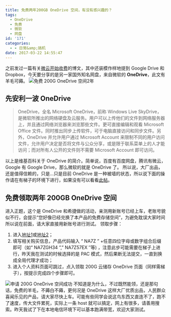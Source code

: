 ```yaml
---
title: 免费两年200GB OneDrive 空间，有没有感兴趣的？
tags:
  - OneDrive
  - 免费
  - 微软
  - 网盘
id: '171'
categories:
  - - 日常&amp;搞机
date: 2017-03-22 14:55:47
---
```


之前发过一篇有关[微云开始收费](https://www.jubuzz.com/wtf/23.html)的博文，其中还装模作样地提到 Google Drive 和 Dropbox，今天要分享的是另一家国外知名网盘，来自微软的 **OneDrive**，此文有羊毛可薅。 ![免费 200G OneDrive 空间2年](https://ooo.0o0.ooo/2017/03/22/58d21f53c0256.png)

## 先安利一波 OneDrive

> OneDrive，全名 Microsoft OneDrive，前称 Windows Live SkyDrive，是微软所推出的网络硬盘及云服务。用户可以上传他们的文件到网络服务器上，并且通过网络浏览器来浏览那些文件。更可直接编辑和观看 Microsoft Office 文件。同时推出同步上传软件，可于电脑直接访问和同步文件。另外，OneDrive 并允许用户通过 Microsoft Account 来限制不同的用户访问文件，允许用户决定是否将文件与公众分享，或是限于联系菜单上的人才能访问；而对所有人公开的文件则不需要 Microsoft Account 即可访问。

以上是维基百科关于 OneDrive 的简介。简单说，百度有百度网盘，腾讯有微云，Google 有 Google Drive，那么微软的就是 OneDrive 了。 所以说，大厂出品，还是值得信赖的，只是...只是目前 OneDrive 是一种被墙的状态，所以说下面的操作请在有梯子的环境下进行，如果没有可以看看[此帖](https://www.jubuzz.com/wtf/49.html)。

## 免费领取两年 200GB OneDrive 空间

进入正题，这个是 OneDrive 和希捷做的活动，亲测用新账号已经上车，老账号貌似不行，会提示“您好像已经兑换了本产品的免费存储空间”，为避免耽误大家时间所以说在前面，请大家直接用新账号进行测试。 领取步骤：

1.  进入[地址1](https://myportal.seagate.com/consumer-identity/product-reg/product-reg-base.jsp)或[地址2](https://preview.onedrive.com/seagate/zh-cn?key=R8NVGHM74NNdn1rLerGhp3HSllWphpJOIq3z64%2BJZiJNQ3uPsKbflyGm8WOgdrRN4LULoVkgQvLxZmfxFzNeqJa3TGz1hGq40SJdtRQXBhBSjyuAWvQO7dcjPl%2BFuMlfMCaqgpBXQ2iEdomgbGjkRw%3D%3D)；
2.  填写相关购买信息，产品代码输入 “ NA7Z ” +任意四位字母或数字组合后缀即可（如“ NA7ZGH34 ”,” NA7Z57EX ″等) ，注意此步可能需要在梯子上进行，昨天我在测试的时候选择的是 PAC 模式，然后果断无法提交，一直到换成全局代理才成功；
3.  进入个人资料页面可跳过，点入领取 200G 云储存 OneDrive 页面（同样需梯子），按提示完成四个步骤即可。

![申请 200G OneDrive 空间成功](https://ooo.0o0.ooo/2017/03/22/58d21db4e234b.png) 不知道是为什么，不过既然能领，还是那句话，免费的羊毛，不薅白不薅，更何况是 OneDrive 这样大厂优质出品，人民群众喜闻乐见的产品，请大家尽快上车。可能有些同学会说这鸟东西又直连不了，跑不了速度，传大文件累死，实际上一条 host 就可以搞定，网上有很多，请善用搜索。昨天我试了下在本地电信环境下可以基本跑满带宽，欢迎大家测试。